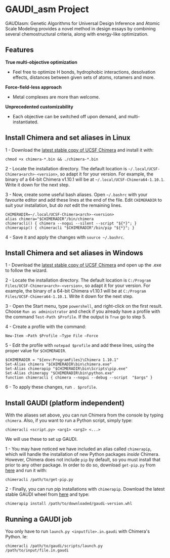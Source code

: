 # GAUDI_asm Project
GAUDIasm: Genetic Algorithms for Universal Design Inference and Atomic Scale Modeling provides a novel method in design essays by combining several chemostructural criteria, along with energy-like optimization.

## Features
**True multi-objective optimization**

* Feel free to optimize H bonds, hydrophobic interactions, desolvation effects, distances between given sets of atoms, rotamers and more.

**Force-field-less approach**

* Metal complexes are more than welcome.

**Unprecedented customizability**

* Each objective can be switched off upon demand, and multi-instantiated.


## Install Chimera and set aliases in Linux

1 - Download the [latest stable copy of UCSF Chimera](http://www.cgl.ucsf.edu/chimera/download.html) and install it with:

    chmod +x chimera-*.bin && ./chimera-*.bin

2 - Locate the installation directory. The default location is `~/.local/UCSF-Chimera<arch>-<version>`, so adapt it for your version. For example, the binary of a 64-bit Chimera v1.10.1 will be at `~/.local/UCSF-Chimera64-1.10.1`. Write it down for the next step.

3 - Now, create some useful bash aliases. Open `~/.bashrc` with your favourite editor and add these lines at the end of the file. Edit `CHIMERADIR` to suit your installation, but *do not* edit the remaining lines.

    CHIMERADIR=~/.local/UCSF-Chimera<arch>-<version>
    alias chimera="$CHIMERADIR"/bin/chimera
    chimeracli() { chimera --nogui --silent --script "${*}"; }
    chimerapip() { chimeracli "$CHIMERADIR"/bin/pip "${*}"; }


4 - Save it and apply the changes with `source ~/.bashrc`. 

## Install Chimera and set aliases in Windows

1 - Download the [latest stable copy of UCSF Chimera](http://www.cgl.ucsf.edu/chimera/download.html) and open up the .exe to follow the wizard.

2 - Locate the installation directory. The default location is `C:/Program Files/UCSF-Chimera<arch>-<version>`, so adapt it for your version. For example, the binary of a 64-bit Chimera v1.10.1 will be at `C:/Program Files/UCSF-Chimera64-1.10.1`. Write it down for the next step.

3 - Open the Start menu, type `powershell`, and right-click on the first result. Choose `Run as administrator` and check if you already have a profile with the command `Test-Path $Profile`. If the output is `True` go to step 5.

4 - Create a profile with the command:

    New-Item –Path $Profile –Type File –Force

5 - Edit the profile with `notepad $profile` and add these lines, using the proper value for `$CHIMERADIR`.

    $CHIMERADIR = "${env:ProgramFiles}\Chimera 1.10.1"
    Set-Alias chimera "$CHIMERADIR\bin\chimera.exe"
    Set-Alias chimerapip "$CHIMERADIR\bin\Scripts\pip.exe"
    Set-Alias chimerapy "$CHIMERADIR\bin\python.exe"
    function chimeracli { chimera --nogui --debug --script  "$args" }

6 - To apply these changes, run `. $profile`.

## Install GAUDI (platform independent)

With the aliases set above, you can run Chimera from the console by typing `chimera`. Also, if you want to run a Python script, simply type:

    chimeracli <script.py> <arg1> <arg2> <...>

We will use these to set up GAUDI.

1 - You may have noticed we have included an alias called `chimerapip`, which will handle the installation of new Python packages *inside* Chimera. However, Chimera does not include `pip` by default, so you must install that prior to any other package. In order to do so, download `get-pip.py` from [here](https://bootstrap.pypa.io/get-pip.py) and run it with:

    chimeracli /path/to/get-pip.py

2 - Finally, you can run pip installations with `chimerapip`. Download the latest stable GAUDI wheel from [here](https://bitbucket.org/jrgp/gaudi/downloads) and type:

    chimerapip install /path/to/downloaded/gaudi-version.whl


## Running a GAUDI job

You only have to run `launch.py <inputfile>.in.gaudi` with Chimera's Python. Ie:

    chimeracli /path/to/gaudi/scripts/launch.py /path/to/input/file.in.gaudi
